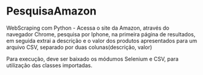 # PesquisaAmazon
WebScraping com Python - Acessa o site da Amazon, através do navegador Chrome, pesquisa por Iphone, na primeira página de resultados, em seguida extrai a descrição e o valor dos produtos apresentados para um arquivo CSV, separado por duas colunas(descrição, valor)

Para execução, deve ser baixado os módumos Selenium e CSV, para utilização das classes importadas.
